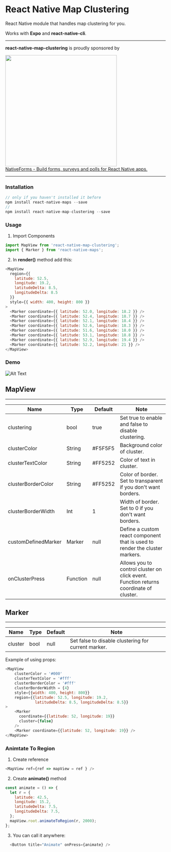﻿
# React Native Map Clustering

React Native module that handles map clustering for you.

Works with **Expo** and **react-native-cli**.

---

**react-native-map-clustering** is proudly sponsored by

<a href="https://nativeforms.com/?utm_source=GitHub&utm_campaign=react-native-map-clustering" rel="nofollow" target="_blank">
  <img src="https://raw.githubusercontent.com/venits/native-forms/master/assets/sponsor.png" width="350"><br />
  NativeForms - Build forms, surveys and polls for React Native apps.
</a>

---

### Installation
```js
// only if you haven't installed it before
npm install react-native-maps --save
//
npm install react-native-map-clustering --save
```
### Usage

1. Import Components
```javascript
import MapView from 'react-native-map-clustering';
import { Marker } from 'react-native-maps';
```

2. In **render()** method add this:

```javascript
<MapView  
  region={{  
    latitude: 52.5,  
    longitude: 19.2,  
    latitudeDelta: 8.5,  
    longitudeDelta: 8.5  
  }}  
  style={{ width: 400, height: 800 }}  
>  
  <Marker coordinate={{ latitude: 52.0, longitude: 18.2 }} />  
  <Marker coordinate={{ latitude: 52.4, longitude: 18.7 }} />  
  <Marker coordinate={{ latitude: 52.1, longitude: 18.4 }} />  
  <Marker coordinate={{ latitude: 52.6, longitude: 18.3 }} />  
  <Marker coordinate={{ latitude: 51.6, longitude: 18.0 }} />  
  <Marker coordinate={{ latitude: 53.1, longitude: 18.8 }} />  
  <Marker coordinate={{ latitude: 52.9, longitude: 19.4 }} />  
  <Marker coordinate={{ latitude: 52.2, longitude: 21 }} />  
</MapView>
```

### Demo
![Alt Text](https://raw.githubusercontent.com/venits/react-native-map-clustering/master/demo.gif)


## MapView
----
| Name               | Type   | Default | Note                                                           |
|--------------------|--------|---------|----------------------------------------------------------------|
| clustering         | bool   | true    | Set true to enable and false to disable clustering.            |
| clusterColor       | String | #F5F5F5 | Background color of cluster.                                         |
| clusterTextColor   | String | #FF5252 | Color of text in cluster.                                      |
| clusterBorderColor | String | #FF5252 | Color of border. Set to transparent if you don't want borders. |
| clusterBorderWidth | Int    | 1       | Width of border. Set to 0 if you don't want borders.           |
| customDefinedMarker | Marker   | null       | Define a custom react component that is used to render the cluster markers.      |
| onClusterPress | Function    | null       | Allows you to control cluster on click event.  Function returns coordinate of cluster.         |

## Marker
----
| Name               | Type   | Default | Note                                                           |
|--------------------|--------|---------|----------------------------------------------------------------|
| cluster            | bool   | null    | Set false to disable clustering for current marker.            |

Example of using props:
```javascript
<MapView
    clusterColor = '#000'
    clusterTextColor = '#fff'
    clusterBorderColor = '#fff'
    clusterBorderWidth = {4}
    style={{width: 400, height: 800}}
    region={{latitude: 52.5, longitude: 19.2,
             latitudeDelta: 8.5, longitudeDelta: 8.5}}
>
    <Marker
      coordinate={{latitude: 52, longitude: 19}}
      cluster={false}
    />
	<Marker coordinate={{latitude: 52, longitude: 19}} />
</MapView>
```

### Animtate To Region

1. Create reference
```js
<MapView ref={ref => mapView = ref } />
```

2. Create **animate()** method

```js
const animate = () => {
  let r = {
    latitude: 42.5,
    longitude: 15.2,
    latitudeDelta: 7.5,
    longitudeDelta: 7.5,
  };
  mapView.root.animateToRegion(r, 2000);
};
```

3. You can call it anywhere:
```js
  <Button title="Animate" onPress={animate} />
```


